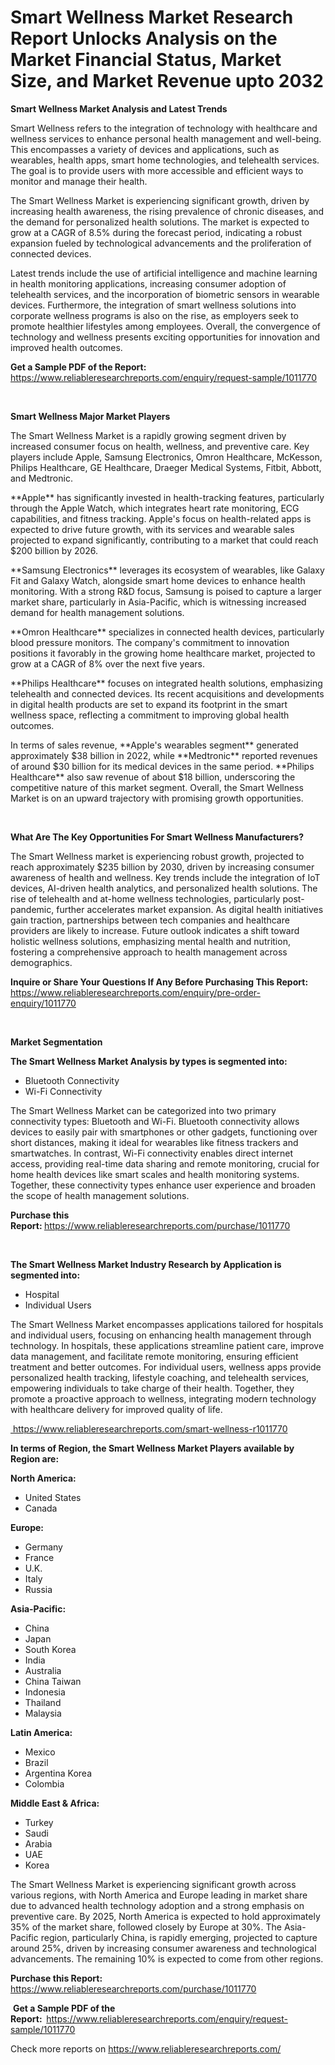 <p><h1>Smart Wellness Market Research Report Unlocks Analysis on the Market Financial Status, Market Size, and Market Revenue upto 2032</h1></p><p><strong>Smart Wellness Market Analysis and Latest Trends</strong></p>
<p><p>Smart Wellness refers to the integration of technology with healthcare and wellness services to enhance personal health management and well-being. This encompasses a variety of devices and applications, such as wearables, health apps, smart home technologies, and telehealth services. The goal is to provide users with more accessible and efficient ways to monitor and manage their health.</p><p>The Smart Wellness Market is experiencing significant growth, driven by increasing health awareness, the rising prevalence of chronic diseases, and the demand for personalized health solutions. The market is expected to grow at a CAGR of 8.5% during the forecast period, indicating a robust expansion fueled by technological advancements and the proliferation of connected devices.</p><p>Latest trends include the use of artificial intelligence and machine learning in health monitoring applications, increasing consumer adoption of telehealth services, and the incorporation of biometric sensors in wearable devices. Furthermore, the integration of smart wellness solutions into corporate wellness programs is also on the rise, as employers seek to promote healthier lifestyles among employees. Overall, the convergence of technology and wellness presents exciting opportunities for innovation and improved health outcomes.</p></p>
<p><strong>Get a Sample PDF of the Report:&nbsp;</strong> <a href="https://www.reliableresearchreports.com/enquiry/request-sample/1011770?utm_campaign=2395&utm_medium=2&utm_source=Github&utm_content=ia&utm_term=07032025&utm_id=smart-wellness">https://www.reliableresearchreports.com/enquiry/request-sample/1011770</a></p>
<p>&nbsp;</p>
<p><strong>Smart Wellness Major Market Players</strong></p>
<p><p>The Smart Wellness Market is a rapidly growing segment driven by increased consumer focus on health, wellness, and preventive care. Key players include Apple, Samsung Electronics, Omron Healthcare, McKesson, Philips Healthcare, GE Healthcare, Draeger Medical Systems, Fitbit, Abbott, and Medtronic.</p><p>**Apple** has significantly invested in health-tracking features, particularly through the Apple Watch, which integrates heart rate monitoring, ECG capabilities, and fitness tracking. Apple's focus on health-related apps is expected to drive future growth, with its services and wearable sales projected to expand significantly, contributing to a market that could reach $200 billion by 2026.</p><p>**Samsung Electronics** leverages its ecosystem of wearables, like Galaxy Fit and Galaxy Watch, alongside smart home devices to enhance health monitoring. With a strong R&D focus, Samsung is poised to capture a larger market share, particularly in Asia-Pacific, which is witnessing increased demand for health management solutions.</p><p>**Omron Healthcare** specializes in connected health devices, particularly blood pressure monitors. The company's commitment to innovation positions it favorably in the growing home healthcare market, projected to grow at a CAGR of 8% over the next five years.</p><p>**Philips Healthcare** focuses on integrated health solutions, emphasizing telehealth and connected devices. Its recent acquisitions and developments in digital health products are set to expand its footprint in the smart wellness space, reflecting a commitment to improving global health outcomes.</p><p>In terms of sales revenue, **Apple's wearables segment** generated approximately $38 billion in 2022, while **Medtronic** reported revenues of around $30 billion for its medical devices in the same period. **Philips Healthcare** also saw revenue of about $18 billion, underscoring the competitive nature of this market segment. Overall, the Smart Wellness Market is on an upward trajectory with promising growth opportunities.</p></p>
<p>&nbsp;</p>
<p><strong>What Are The Key Opportunities For Smart Wellness Manufacturers?</strong></p>
<p><p>The Smart Wellness market is experiencing robust growth, projected to reach approximately $235 billion by 2030, driven by increasing consumer awareness of health and wellness. Key trends include the integration of IoT devices, AI-driven health analytics, and personalized health solutions. The rise of telehealth and at-home wellness technologies, particularly post-pandemic, further accelerates market expansion. As digital health initiatives gain traction, partnerships between tech companies and healthcare providers are likely to increase. Future outlook indicates a shift toward holistic wellness solutions, emphasizing mental health and nutrition, fostering a comprehensive approach to health management across demographics.</p></p>
<p><strong>Inquire or Share Your Questions If Any Before Purchasing This Report:</strong> <a href="https://www.reliableresearchreports.com/enquiry/pre-order-enquiry/1011770?utm_campaign=2395&utm_medium=2&utm_source=Github&utm_content=ia&utm_term=07032025&utm_id=smart-wellness">https://www.reliableresearchreports.com/enquiry/pre-order-enquiry/1011770</a></p>
<p>&nbsp;</p>
<p><strong>Market Segmentation</strong></p>
<p><strong>The Smart Wellness Market Analysis by types is segmented into:</strong></p>
<p><ul><li>Bluetooth Connectivity</li><li>Wi-Fi Connectivity</li></ul></p>
<p><p>The Smart Wellness Market can be categorized into two primary connectivity types: Bluetooth and Wi-Fi. Bluetooth connectivity allows devices to easily pair with smartphones or other gadgets, functioning over short distances, making it ideal for wearables like fitness trackers and smartwatches. In contrast, Wi-Fi connectivity enables direct internet access, providing real-time data sharing and remote monitoring, crucial for home health devices like smart scales and health monitoring systems. Together, these connectivity types enhance user experience and broaden the scope of health management solutions.</p></p>
<p><strong>Purchase this Report:&nbsp;</strong><a href="https://www.reliableresearchreports.com/purchase/1011770?utm_campaign=2395&utm_medium=2&utm_source=Github&utm_content=ia&utm_term=07032025&utm_id=smart-wellness">https://www.reliableresearchreports.com/purchase/1011770</a></p>
<p>&nbsp;</p>
<p><strong>The Smart Wellness Market Industry Research by Application is segmented into:</strong></p>
<p><ul><li>Hospital</li><li>Individual Users</li></ul></p>
<p><p>The Smart Wellness Market encompasses applications tailored for hospitals and individual users, focusing on enhancing health management through technology. In hospitals, these applications streamline patient care, improve data management, and facilitate remote monitoring, ensuring efficient treatment and better outcomes. For individual users, wellness apps provide personalized health tracking, lifestyle coaching, and telehealth services, empowering individuals to take charge of their health. Together, they promote a proactive approach to wellness, integrating modern technology with healthcare delivery for improved quality of life.</p></p>
<p><a href="https://www.reliableresearchreports.com/smart-wellness-r1011770?utm_campaign=2395&utm_medium=2&utm_source=Github&utm_content=ia&utm_term=07032025&utm_id=smart-wellness">&nbsp;https://www.reliableresearchreports.com/smart-wellness-r1011770</a></p>
<p><strong>In terms of Region, the Smart Wellness Market Players available by Region are:</strong></p>
<p>
    <p> <strong> North America: </strong>
        <ul>
            <li>United States</li>
            <li>Canada</li>
        </ul>
        </p> 
    <p> <strong> Europe: </strong>
        <ul>
            <li>Germany</li>
            <li>France</li>
            <li>U.K.</li>
            <li>Italy</li>
            <li>Russia</li>
        </ul>
        </p> 
    <p> <strong> Asia-Pacific: </strong>
        <ul>
            <li>China</li>
            <li>Japan</li>
            <li>South Korea</li>
            <li>India</li>
            <li>Australia</li>
            <li>China Taiwan</li>
            <li>Indonesia</li>
            <li>Thailand</li>
            <li>Malaysia</li>
        </ul>
        </p> 
    <p> <strong> Latin America: </strong>
        <ul>
            <li>Mexico</li>
            <li>Brazil</li>
            <li>Argentina Korea</li>
            <li>Colombia</li>
        </ul>
        </p> 
    <p> <strong> Middle East & Africa: </strong>
        <ul>
            <li>Turkey</li>
            <li>Saudi</li>
            <li>Arabia</li>
            <li>UAE</li>
            <li>Korea</li>
        </ul>
    </p>
    </p>
<p><p>The Smart Wellness Market is experiencing significant growth across various regions, with North America and Europe leading in market share due to advanced health technology adoption and a strong emphasis on preventive care. By 2025, North America is expected to hold approximately 35% of the market share, followed closely by Europe at 30%. The Asia-Pacific region, particularly China, is rapidly emerging, projected to capture around 25%, driven by increasing consumer awareness and technological advancements. The remaining 10% is expected to come from other regions.</p></p>
<p><strong>Purchase this Report: </strong><a href="https://www.reliableresearchreports.com/purchase/1011770?utm_campaign=2395&utm_medium=2&utm_source=Github&utm_content=ia&utm_term=07032025&utm_id=smart-wellness">https://www.reliableresearchreports.com/purchase/1011770</a></p>
<p>&nbsp;<strong>Get a Sample PDF of the Report:&nbsp;&nbsp;</strong><a href="https://www.reliableresearchreports.com/enquiry/request-sample/1011770?utm_campaign=2395&utm_medium=2&utm_source=Github&utm_content=ia&utm_term=07032025&utm_id=smart-wellness">https://www.reliableresearchreports.com/enquiry/request-sample/1011770</a></p>
<p><strong></strong></p>
<p>Check more reports on <a href="https://www.reliableresearchreports.com/?utm_campaign=2395&utm_medium=2&utm_source=Github&utm_content=ia&utm_term=07032025&utm_id=smart-wellness">https://www.reliableresearchreports.com/</a></p>